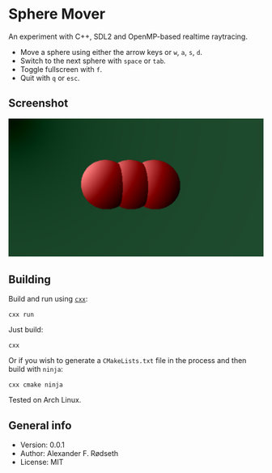 # Sphere Mover

An experiment with C++, SDL2 and OpenMP-based realtime raytracing.

* Move a sphere using either the arrow keys or `w`, `a`, `s`, `d`.
* Switch to the next sphere with `space` or `tab`.
* Toggle fullscreen with `f`.
* Quit with `q` or `esc`.

## Screenshot

![screenshot](img/screenshot.png)

## Building

Build and run using [`cxx`](https://github.com/xyproto/cxx):

    cxx run

Just build:

    cxx

Or if you wish to generate a `CMakeLists.txt` file in the process and then build with `ninja`:

    cxx cmake ninja

Tested on Arch Linux.

## General info

* Version: 0.0.1
* Author: Alexander F. Rødseth
* License: MIT
